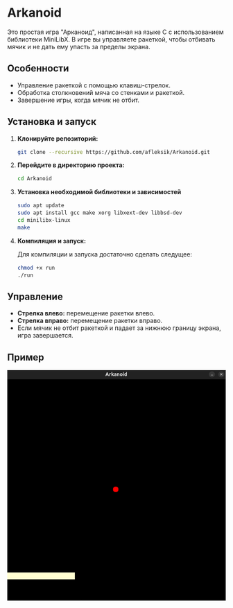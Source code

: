 # Arkanoid

Это простая игра "Арканоид", написанная на языке C с использованием библиотеки MiniLibX. В игре вы управляете ракеткой, чтобы отбивать мячик и не дать ему упасть за пределы экрана.

## Особенности

- Управление ракеткой с помощью клавиш-стрелок.
- Обработка столкновений мяча со стенками и ракеткой.
- Завершение игры, когда мячик не отбит.

## Установка и запуск

1. **Клонируйте репозиторий:**

    ```bash
    git clone --recursive https://github.com/afleksik/Arkanoid.git
    ```

2. **Перейдите в директорию проекта:**

    ```bash
    cd Arkanoid
    ```

3. **Установка необходимой библиотеки и зависимостей**
    ```bash
    sudo apt update
    sudo apt install gcc make xorg libxext-dev libbsd-dev
    cd minilibx-linux
    make
    ```

4. **Компиляция и запуск:**
    
    Для компиляции и запуска достаточно сделать следущее:
    ```bash
    chmod +x run
    ./run
    ```

## Управление

- **Стрелка влево:** перемещение ракетки влево.
- **Стрелка вправо:** перемещение ракетки вправо.
- Если мячик не отбит ракеткой и падает за нижнюю границу экрана, игра завершается.

## Пример

<div style="text-align: center;">
    <img src="arkanoid.png" style="width: 700px;">
</div>
